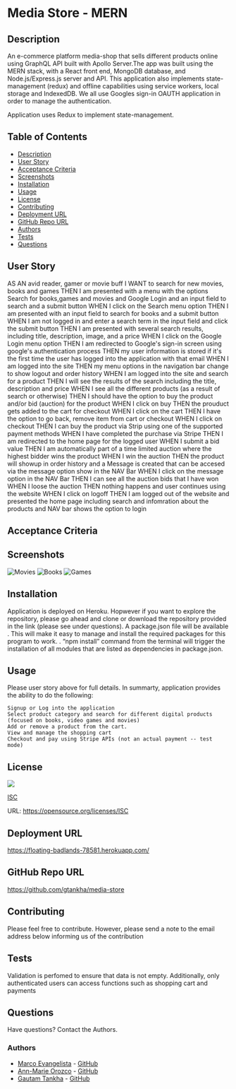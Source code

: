 # Media Store - MERN

## Description
  An e-commerce platform media-shop that sells different products online using  GraphQL API built with Apollo Server.The app was built using the MERN stack, with a React front end, MongoDB database, and Node.js/Express.js server and API. This application also implements state-management (redux) and offline capabilities using service workers, local storage and IndexedDB. We all use Googles sign-in OAUTH application in order to manage the authentication.

  Application uses Redux to implement state-management. 
## Table of Contents
 - [Description](#description)
 - [User Story](#user-story)
 - [Acceptance Criteria](#acceptance-criteria)
 - [Screenshots](#screenshots)
 - [Installation](#installation)
 - [Usage](#usage)
 - [License](#license)
 - [Contributing](#contributing)
 - [Deployment URL](#Deployment-URL)
 - [GitHub Repo URL](#GitHub-Repo-URL)
 - [Authors](#authors)
 - [Tests](#tests)
 - [Questions](#questions)

## User Story
AS AN avid reader, gamer or movie buff
I WANT to search for new movies, books and games 
THEN  I am presented with a menu with the options Search for books,games and movies and Google Login and an input field to search and a submit button
WHEN I click on the Search menu option
THEN I am presented with an input field to search for books and a submit button
WHEN I am not logged in and enter a search term in the input field and click the submit button
THEN I am presented with several search results, including title, description, image, and a price 
WHEN I click on the Google Login menu option
THEN I am redirected to Google's sign-in screen using google's authentication process
THEN my user information is stored if it's the first time the user has logged into the application with that email 
WHEN I am logged into the site
THEN my menu options in the navigation bar change to show logout and order history
WHEN I am logged into the site and search for a product
THEN I will see the results of the search including the title, description and price
WHEN I see all the different products (as a result of search or otherwise)
THEN I should have the option to buy the product and/or bid (auction) for the product
WHEN I click on buy
THEN the prouduct gets added to the cart for checkout
WHEN I click on the cart
THEN I have the option to go back, remove item from cart or checkout 
WHEN I click on checkout 
THEN I can buy the product via Strip using one of the supported payment methods
WHEN I have completed the purchase via Stripe
THEN I am redirected to the home page for the logged user
WHEN I submit a bid value
THEN I am automatically part of a time limited auction where the highest bidder wins the product
WHEN I win the auction
THEN the product will showup in order history and a Message is created that can be accesed via the message option show in the NAV Bar
WHEN I click on the message option in the NAV Bar
THEN I can see all the auction bids that I have won
WHEN I loose the auction
THEN nothing happens and user continues using the website
WHEN I click on logoff
THEN I am logged out of  the website and presented the home page including search and infomration about the products and NAV bar shows the option to login

## Acceptance Criteria

## Screenshots
![Movies](./movies.jpg)
![Books](./books.jpg)
![Games](./games.jpg) 

## Installation
 Application is deployed on Heroku. 
 Hopwever if you want to explore the repository, please go ahead and clone or download the repository provided in the link (please see under questions).  A package.json file will be available . This will make it easy to manage and install the required packages for this program to work. . “npm install” command from the terminal will trigger the installation of all modules that are listed as dependencies in package.json.

 ## Usage
  Please user story above for full details. 
  In summarty, application provides the ability to do the following: 

    Signup or Log into the application
    Select product category and search for different digital products (focused on books, video games and movies)
    Add or remove a product from the cart.
    View and manage the shopping cart
    Checkout and pay using Stripe APIs (not an actual payment -- test mode)


  ## License
   ![](https://img.shields.io/badge/License-ISC-blue.svg)
  
  [ISC](https://opensource.org/licenses/ISC)

  URL: https://opensource.org/licenses/ISC

## Deployment URL
https://floating-badlands-78581.herokuapp.com/


## GitHub Repo URL
https://github.com/gtankha/media-store

## Contributing
  Please feel free to contribute. However, please send a note to the email address below informing us of the contribution

## Tests
  Validation is perfomed to ensure that data is not empty. Additionally, only authenticated users can access functions such as shopping cart and payments

## Questions
Have questions? Contact the Authors. 

### Authors
* [Marco Evangelista](https://marcobjj.github.io/react-portfolio/) - [GitHub](https://github.com/marcobjj?tab=repositories)
* [Ann-Marie Orozco](http://ann760.github.io/developer-portfolio) - [GitHub](https://github.com/ann760)
* [Gautam Tankha](https://gtankha.github.io/portfolio_react/) - [GitHub](https://github.com/gtankha?tab=repositories)
  



